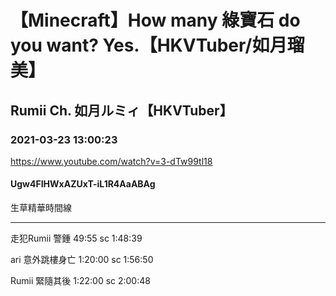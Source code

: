 # 【Minecraft】How many 綠寶石 do you want? Yes.【HKVTuber/如月瑠美】
## Rumii Ch. 如月ルミィ【HKVTuber】
### 2021-03-23 13:00:23
https://www.youtube.com/watch?v=3-dTw99tl18
#### Ugw4FIHWxAZUxT-iL1R4AaABAg
生草精華時間線

___________________________________

走犯Rumii 警鍾 49:55   sc 1:48:39

ari 意外跳樓身亡 1:20:00 sc 1:56:50



Rumii 緊隨其後 1:22:00  sc 2:00:48

